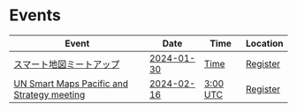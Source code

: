 # Events

| Event | Date | Time| Location |
| --- | --- | --- |----|
| [スマート地図ミートアップ](2024-01-30.md) | [2024-01-30](2024-01-30.md) | [Time](https://www.timeanddate.com/worldclock/fixedtime.html?msg=スマート地図ミートアップ&iso=20240130T1230&p1=1440&ah=1) | [Register](https://github.com/UNopenGIS/7/issues/374) |
| [UN Smart Maps Pacific and Strategy meeting](2024-02-16.md) | [2024-02-16](2024-02-16.md) | [3:00 UTC](https://www.timeanddate.com/worldclock/fixedtime.html?msg=UN+Smart+Maps+Pacific+and+Strategy+meeting&iso=20240216T0300&p1=1440&ah=1) | [Register](https://ucla.zoom.us/j/93540731519?pwd=OG91Q2FPQktpUWF1YldVNVRMT294UT09) |
